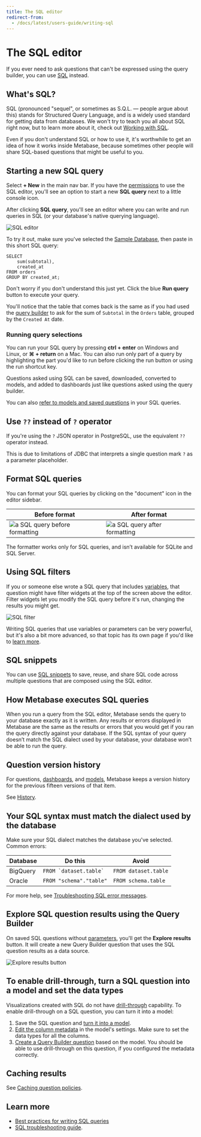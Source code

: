 ```yaml
---
title: The SQL editor
redirect-from:
  - /docs/latest/users-guide/writing-sql
---
```


# The SQL editor

If you ever need to ask questions that can't be expressed using the query builder, you can use [SQL][sql-gloss] instead.

## What's SQL?

SQL (pronounced "sequel", or sometimes as S.Q.L. — people argue about this) stands for Structured Query Language, and is a widely used standard for getting data from databases. We won't try to teach you all about SQL right now, but to learn more about it, check out [Working with SQL][learn-sql].

Even if you don't understand SQL or how to use it, it's worthwhile to get an idea of how it works inside Metabase, because sometimes other people will share SQL-based questions that might be useful to you.

## Starting a new SQL query

Select **+ New** in the main nav bar. If you have the [permissions](../../permissions/data.md) to use the SQL editor, you'll see an option to start a new **SQL query** next to a little console icon.

After clicking **SQL query**, you'll see an editor where you can write and run queries in SQL (or your database's native querying language).

![SQL editor](../images/SQLInterface.png)

To try it out, make sure you've selected the [Sample Database][sample-database-gloss], then paste in this short SQL query:

```
SELECT
    sum(subtotal),
    created_at
FROM orders
GROUP BY created_at;
```

Don't worry if you don't understand this just yet. Click the blue **Run query** button to execute your query.

You'll notice that the table that comes back is the same as if you had used the [query builder][asking-questions] to ask for the sum of `Subtotal` in the `Orders` table, grouped by the `Created At` date.

### Running query selections

You can run your SQL query by pressing **ctrl + enter** on Windows and Linux, or **⌘ + return** on a Mac. You can also run only part of a query by highlighting the part you'd like to run before clicking the run button or using the run shortcut key.

Questions asked using SQL can be saved, downloaded, converted to models, and added to dashboards just like questions asked using the query builder.

You can also [refer to models and saved questions][ref-models] in your SQL queries.

## Use `??` instead of `?` operator

If you're using the `?` JSON operator in PostgreSQL, use the equivalent `??` operator instead.

This is due to limitations of JDBC that interprets a single question mark `?` as a parameter placeholder.

## Format SQL queries

You can format your SQL queries by clicking on the "document" icon in the editor sidebar.

| Before format                                                         | After format                                                        |
| --------------------------------------------------------------------- | ------------------------------------------------------------------- |
| ![a SQL query before formatting](../images/before-sql-formatting.png) | ![a SQL query after formatting](../images/after-sql-formatting.png) |

The formatter works only for SQL queries, and isn’t available for SQLite and SQL Server.

## Using SQL filters

If you or someone else wrote a SQL query that includes [variables][variable-gloss], that question might have filter widgets at the top of the screen above the editor. Filter widgets let you modify the SQL query before it's run, changing the results you might get.

![SQL filter](../images/SQL-filter-widget.png)

Writing SQL queries that use variables or parameters can be very powerful, but it's also a bit more advanced, so that topic has its own page if you'd like to [learn more](./sql-parameters.md).

## SQL snippets

You can use [SQL snippets](sql-snippets.md) to save, reuse, and share SQL code across multiple questions that are composed using the SQL editor.

## How Metabase executes SQL queries

When you run a query from the SQL editor, Metabase sends the query to your database exactly as it is written. Any results or errors displayed in Metabase are the same as the results or errors that you would get if you ran the query directly against your database. If the SQL syntax of your query doesn’t match the SQL dialect used by your database, your database won’t be able to run the query.

## Question version history

For questions, [dashboards](../../dashboards/start.md), and [models](../../data-modeling/models.md), Metabase keeps a version history for the previous fifteen versions of that item.

See [History](../../exploration-and-organization/history.md).

## Your SQL syntax must match the dialect used by the database

Make sure your SQL dialect matches the database you've selected. Common errors:

| Database | Do this                    | Avoid                |
| -------- | -------------------------- | -------------------- |
| BigQuery | `` FROM `dataset.table` `` | `FROM dataset.table` |
| Oracle   | `FROM "schema"."table"`    | `FROM schema.table`  |

For more help, see [Troubleshooting SQL error messages](../../troubleshooting-guide/error-message.md#sql-editor).

## Explore SQL question results using the Query Builder

On saved SQL questions without [parameters](./sql-parameters.md), you'll get the **Explore results** button. It will create a new Query Builder question that uses the SQL question results as a data source.

![Explore results button](../images/explore-results.png)

## To enable drill-through, turn a SQL question into a model and set the data types

Visualizations created with SQL do not have [drill-through][drill-through] capability. To enable drill-through on a SQL question, you can turn it into a model:

1. Save the SQL question and [turn it into a model](../../data-modeling/models.md#create-a-model-from-a-saved-question).
2. [Edit the column metadata](../../data-modeling/metadata-editing.md#column-field-settings) in the model's settings. Make sure to set the data types for all the columns.
3. [Create a Query Builder question](../query-builder/introduction.md#creating-a-new-question-with-the-query-builder) based on the model. You should be able to use drill-through on this question, if you configured the metadata correctly.

## Caching results

See [Caching question policies](../../configuring-metabase/caching.md#question-caching-policy).

## Learn more

- [Best practices for writing SQL queries](https://www.metabase.com/learn/sql-questions/sql-best-practices.html)
- [SQL troubleshooting guide][troubleshooting-sql].

[asking-questions]: ../query-builder/introduction.md#creating-a-new-question-with-the-query-builder
[learn-sql]: https://www.metabase.com/learn/sql-questions
[ref-models]: ./referencing-saved-questions-in-queries.md
[sample-database-gloss]: https://www.metabase.com/glossary/sample_database
[sql-gloss]: https://www.metabase.com/glossary/sql
[troubleshooting-sql]: ../../troubleshooting-guide/sql.md
[variable-gloss]: https://www.metabase.com/glossary/variable
[drill-through]: https://www.metabase.com/learn/questions/drill-through
